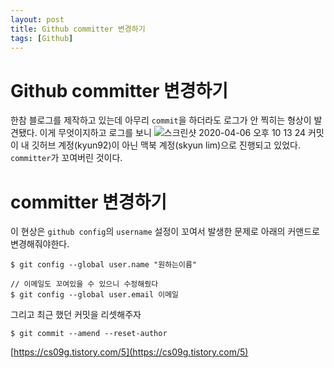 ```yaml
---
layout: post
title: Github committer 변경하기
tags: [Github]
---
```


# Github committer 변경하기

한참 블로그를 제작하고 있는데 아무리 `commit`을 하더라도 로그가 안 찍히는 형상이 발견됐다. 이게 무엇이지하고 로그를 보니
![스크린샷 2020-04-06 오후 10 13 24](https://user-images.githubusercontent.com/35090976/78562525-7abcc900-7854-11ea-9021-97fc4e5b7e20.png)
커밋이 내 깃허브 계정(kyun92)이 아닌 맥북 계정(skyun lim)으로 진행되고 있었다.
`committer`가 꼬여버린 것이다.

# committer 변경하기

이 현상은 `github config`의 `username` 설정이 꼬여서 발생한 문제로 아래의 커맨드로 변경해줘야한다.

```
$ git config --global user.name "원하는이름"

// 이메일도 꼬여있을 수 있으니 수정해줬다
$ git config --global user.email 이메일
```

그리고 최근 했던 커밋을 리셋해주자

```
$ git commit --amend --reset-author
```

[https://cs09g.tistory.com/5](https://cs09g.tistory.com/5)

